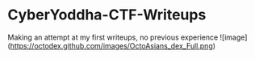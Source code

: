 # CyberYoddha-CTF-Writeups
Making an attempt at my first writeups, no previous experience
![image] (https://octodex.github.com/images/OctoAsians_dex_Full.png)
